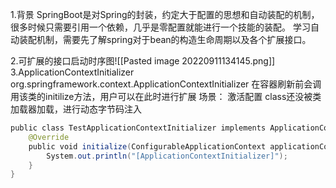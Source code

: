 1.背景
SpringBoot是对Spring的封装，约定大于配置的思想和自动装配的机制，很多时候只需要引用一个依赖，几乎是零配置就能进行一个技能的装配。
学习自动装配机制，需要先了解spring对于bean的构造生命周期以及各个扩展接口。

2.可扩展的接口启动时序图![[Pasted image 20220911134145.png]]
3.ApplicationContextInitializer
org.springframework.context.ApplicationContextInitializer
在容器刷新前会调用该类的initilize方法，用户可以在此时进行扩展
场景：
	激活配置
	class还没被类加载器加载，进行动态字节码注入
```java
public class TestApplicationContextInitializer implements ApplicationContextInitializer {  
    @Override  
    public void initialize(ConfigurableApplicationContext applicationContext) {  
        System.out.println("[ApplicationContextInitializer]");  
    }  
}
```
